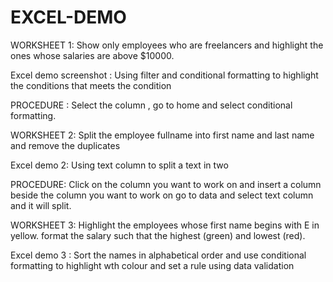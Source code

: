 # EXCEL-DEMO
WORKSHEET 1: Show only employees who are freelancers and highlight the ones whose salaries are above $10000.

Excel demo screenshot : Using filter and conditional formatting to highlight the conditions that meets the condition

PROCEDURE : Select the column , go to home and select conditional formatting.

WORKSHEET 2: Split the employee fullname into first name and last name and remove the duplicates

Excel demo 2: Using text column to split a text in two

PROCEDURE: Click on the column you want to work on and insert a column beside the column you want to work on
          go to data and select text column and it will split.

WORKSHEET 3: Highlight the employees whose first name begins with E in yellow. format the salary such that the highest (green) and lowest
(red).

Excel demo 3 : Sort the names in alphabetical order and use conditional formatting to highlight wth colour and set a rule using data validation
